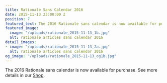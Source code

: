 ```yaml
---
title: Rationale Sans Calendar 2016
date: 2015-11-13 23:00:00 Z
position: 7
featured_text: The 2016 Rationale sans calendar is now available for purchase.
featured_image:
  image: "/uploads/rationale_2015-11-13_1b.jpg"
  alt: rationale articles sans calendar 2016
detail_images:
- image: "/uploads/rationale_2015-11-13_2a.jpg"
  alt: rationale articles sans calendar 2016
og_image: "/uploads/rationale_2015-11-13_og1b.jpg"
---
```


The 2016 Rationale sans calendar is now available for purchase. See more details in our [Shop](https://rationale-design.com/shop/).